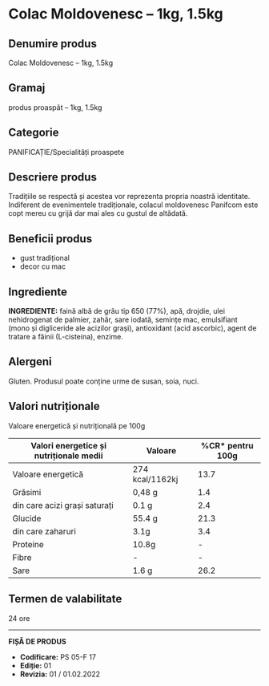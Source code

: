 # Colac Moldovenesc – 1kg, 1.5kg

## Denumire produs
Colac Moldovenesc – 1kg, 1.5kg

## Gramaj
produs proaspăt – 1kg, 1.5kg

## Categorie
PANIFICAȚIE/Specialități proaspete

## Descriere produs
Tradițiile se respectă și acestea vor reprezenta propria noastră identitate. Indiferent de evenimentele tradiționale, colacul moldovenesc Panifcom este copt mereu cu grijă dar mai ales cu gustul de altădată.

## Beneficii produs
- gust tradițional
- decor cu mac

## Ingrediente
**INGREDIENTE:** faină albă de grâu tip 650 (77%), apă, drojdie, ulei nehidrogenat de palmier, zahăr, sare iodată, semințe mac, emulsifiant (mono și digliceride ale acizilor grași), antioxidant (acid ascorbic), agent de tratare a făinii (L-cisteina), enzime.

## Alergeni
Gluten. Produsul poate conține urme de susan, soia, nuci.


## Valori nutriționale
Valoare energetică și nutrițională pe 100g

| Valori energetice și nutriționale medii | Valoare     | %CR* pentru 100g |
|-----------------------------------------|-------------|------------------|
| Valoare energetică                      | 274 kcal/1162kj | 13.7             |
| Grăsimi                                 | 0,48 g      | 1.4              |
| din care acizi grași saturați           | 0.1 g       | 2.4              |
| Glucide                                 | 55.4 g      | 21.3             |
| din care zaharuri                       | 3.1g       | 3.4              |
| Proteine                                | 10.8g      | -                |
| Fibre                                   | -      | -                |
| Sare                                    | 1.6 g       | 26.2             |


## Termen de valabilitate
24 ore

---
**FIȘĂ DE PRODUS**
- **Codificare:** PS 05-F 17
- **Ediție:** 01
- **Revizia:** 01 / 01.02.2022
